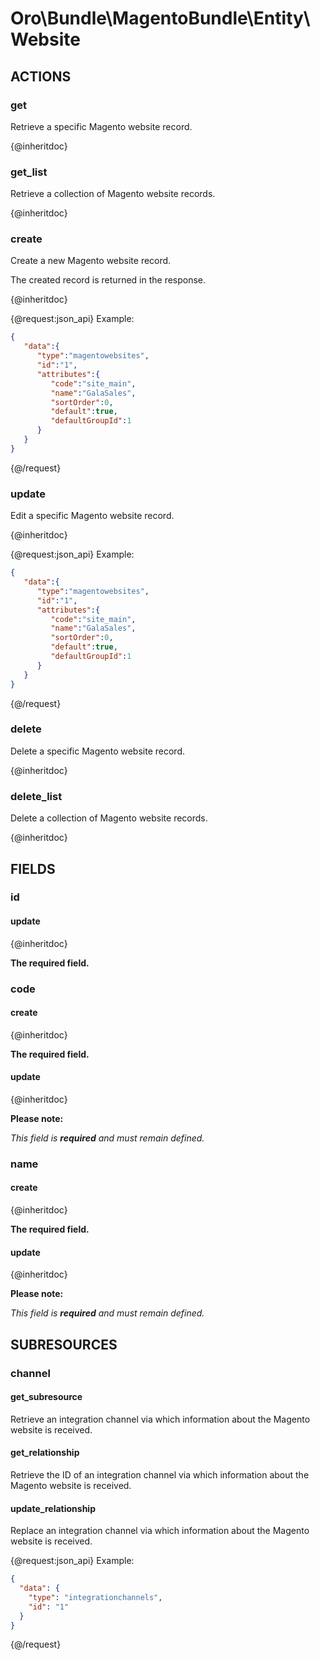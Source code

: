 # Oro\Bundle\MagentoBundle\Entity\Website

## ACTIONS  

### get

Retrieve a specific Magento website record.

{@inheritdoc}

### get_list

Retrieve a collection of Magento website records.

{@inheritdoc}

### create

Create a new Magento website record.

The created record is returned in the response.

{@inheritdoc}

{@request:json_api}
Example:

```JSON
{  
   "data":{  
      "type":"magentowebsites",
      "id":"1",
      "attributes":{  
         "code":"site_main",
         "name":"GalaSales",
         "sortOrder":0,
         "default":true,
         "defaultGroupId":1
      }
   }
}
```
{@/request}

### update

Edit a specific Magento website record.

{@inheritdoc}

{@request:json_api}
Example:

```JSON
{  
   "data":{  
      "type":"magentowebsites",
      "id":"1",
      "attributes":{  
         "code":"site_main",
         "name":"GalaSales",
         "sortOrder":0,
         "default":true,
         "defaultGroupId":1
      }
   }
}
```
{@/request}

### delete

Delete a specific Magento website record.

{@inheritdoc}

### delete_list

Delete a collection of Magento website records.

{@inheritdoc}

## FIELDS

### id

#### update

{@inheritdoc}

**The required field.**

### code

#### create

{@inheritdoc}

**The required field.**

#### update

{@inheritdoc}

**Please note:**

*This field is **required** and must remain defined.*

### name

#### create

{@inheritdoc}

**The required field.**

#### update

{@inheritdoc}

**Please note:**

*This field is **required** and must remain defined.*

## SUBRESOURCES

### channel

#### get_subresource

Retrieve an integration channel via which information about the Magento website is received.

#### get_relationship

Retrieve the ID of an integration channel via which information about the Magento website is received.

#### update_relationship

Replace an integration channel via which information about the Magento website is received.

{@request:json_api}
Example:

```JSON
{
  "data": {
    "type": "integrationchannels",
    "id": "1"
  }
}
```
{@/request}
